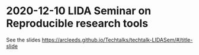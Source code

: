 # 2020-12-10 LIDA Seminar on Reproducible research tools

See the slides https://arcleeds.github.io/Techtalks/techtalk-LIDASem/#/title-slide
